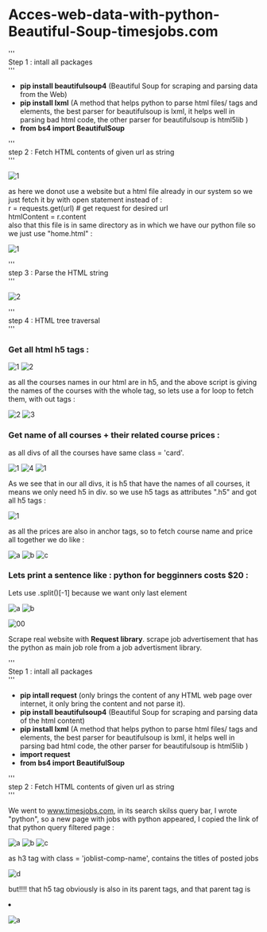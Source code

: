 # Acces-web-data-with-python-Beautiful-Soup-timesjobs.com

'''<br/>
Step 1 : intall all packages<br/>
'''<br/>

- **pip install beautifulsoup4** (Beautiful Soup for scraping and parsing data from the Web)<br/>
- **pip install lxml** (A method that helps python to parse html files/ tags and elements,
                    the best parser for beautifulsoup is lxml, it helps well in parsing bad html code,
                    the other parser for beautifulsoup is html5lib )<br/>
- **from bs4 import BeautifulSoup**                    

'''<br/>
step 2 : Fetch HTML contents of given url as string<br/>
'''<br/>         

![1](https://user-images.githubusercontent.com/33677647/203423729-7d9ff19d-b682-429e-ace1-a18ef81173de.JPG)

as here we donot use a website but a html file already in our system so we just fetch it by with open statement instead of :<br/>
r = requests.get(url) # get request for desired url<br/>
htmlContent = r.content<br/>
also that this file is in same directory as in which we have our python file so we just use "home.html" :<br/>

![1](https://user-images.githubusercontent.com/33677647/203418122-a46cf0c7-f888-45a2-a4f8-20af3051da4a.JPG)

'''<br/>
step 3 : Parse the HTML string<br/>
'''<br/>

![2](https://user-images.githubusercontent.com/33677647/203418583-18d630fa-304c-4f47-bcf3-8d709de4e4fe.JPG)

'''<br/>
step 4 : HTML tree traversal<br/>
'''<br/>

### Get all html h5 tags :

![1](https://user-images.githubusercontent.com/33677647/203420853-c6bd001d-a69f-4ee9-a71c-baf364f9d6a9.JPG)
![2](https://user-images.githubusercontent.com/33677647/203420864-fb8b3540-72da-4c36-b3c7-b7424c2bb4c7.JPG)

as all the courses names in our html are in h5, and the above script is giving the names of the courses with the whole tag, so lets use a for loop to fetch them, with out tags :

![2](https://user-images.githubusercontent.com/33677647/203423779-ae421169-6d4d-4aa1-abe2-cdca68b14c49.JPG)
![3](https://user-images.githubusercontent.com/33677647/203423796-f5900d7c-a2f1-427b-9282-69135fe7ebcf.JPG)

### Get name of all courses + their related course prices :

as all divs of all the courses have same class = 'card'.

![1](https://user-images.githubusercontent.com/33677647/203426319-8a6eaebe-16c2-49cd-a5fa-a3a0a2951efc.JPG)
![4](https://user-images.githubusercontent.com/33677647/203426458-ae0b5950-a982-46af-8aaf-2ae157777c7e.JPG)
![1](https://user-images.githubusercontent.com/33677647/203426940-038c6352-2175-473a-886e-25763c85d8d4.JPG)

As we see that in our all divs, it is h5 that have the names of all courses, it means we only need h5 in div.
so we use h5 tags as attributes ".h5" and got all h5 tags :

![1](https://user-images.githubusercontent.com/33677647/203427269-e38ab233-f7aa-4e46-89dd-d5370fbc5165.JPG)

as all the prices are also in anchor tags, so to fetch course name and price all together we do like :

![a](https://user-images.githubusercontent.com/33677647/203428525-2946ae5e-800c-4ee1-9ed0-d7666fae5b8a.JPG)
![b](https://user-images.githubusercontent.com/33677647/203428534-4a3337c5-6689-4887-8c93-e03415054e16.JPG)
![c](https://user-images.githubusercontent.com/33677647/203428770-e935b4db-353b-4f67-97ad-2d374381e91f.JPG)

### Lets print a sentence like : python for begginners costs $20 :

Lets use .split()[-1] because we want only last element 

![a](https://user-images.githubusercontent.com/33677647/203429829-6a2dd478-8dc2-486c-9c9d-dfba0e74d5bc.JPG)
![b](https://user-images.githubusercontent.com/33677647/203429841-c93a7eeb-71e0-41e6-bfda-0638ebf40d26.JPG)

![00](https://user-images.githubusercontent.com/33677647/203429996-610bca9f-5a50-40d7-ac07-c7b6c21d4d07.JPG)

Scrape real website with **Request library**.
scrape job advertisement that has the python as main job role from a job advertisment library.

'''<br/>
Step 1 : intall all packages<br/>
'''<br/>


- **pip intall request** (only brings the content of any HTML web page over internet, it only bring the content and not parse it).
- **pip install beautifulsoup4** (Beautiful Soup for scraping and parsing data of the html content)<br/>
- **pip install lxml** (A method that helps python to parse html files/ tags and elements,
                    the best parser for beautifulsoup is lxml, it helps well in parsing bad html code,
                    the other parser for beautifulsoup is html5lib )<br/>  
- **import request**                
- **from bs4 import BeautifulSoup**                    

'''<br/>
step 2 : Fetch HTML contents of given url as string<br/>
'''<br/>         

We went to www.timesjobs.com, in its search skilss query bar, I wrote "python", so a new page with jobs with python appeared, I copied the link of that python query filtered page :

![a](https://user-images.githubusercontent.com/33677647/203438568-a229481c-d8c1-434d-aa1a-61c23c503d7e.JPG)
![b](https://user-images.githubusercontent.com/33677647/203438575-d5eab4a1-be93-4f76-8579-ad7a4fdd2e19.JPG)
![c](https://user-images.githubusercontent.com/33677647/203438585-56d86843-0c78-4dfd-bebe-22f849e05180.JPG)

as h3 tag with class = 'joblist-comp-name', contains the titles of posted jobs

![d](https://user-images.githubusercontent.com/33677647/203443069-7b7ca1e7-a41a-4500-a22b-0a284fc008de.JPG)

but!!!! that h5 tag obviously is also in its parent tags, and that parent tag is <li>

![a](https://user-images.githubusercontent.com/33677647/203443652-85e47cf0-9769-45f8-a8eb-2ee15d31c521.JPG)











